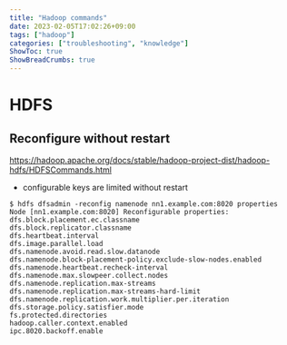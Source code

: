 ```yaml
---
title: "Hadoop commands"
date: 2023-02-05T17:02:26+09:00
tags: ["hadoop"]
categories: ["troubleshooting", "knowledge"]
ShowToc: true
ShowBreadCrumbs: true
---
```




# HDFS

## Reconfigure without restart

https://hadoop.apache.org/docs/stable/hadoop-project-dist/hadoop-hdfs/HDFSCommands.html

- configurable keys are limited without restart

```
$ hdfs dfsadmin -reconfig namenode nn1.example.com:8020 properties
Node [nn1.example.com:8020] Reconfigurable properties:
dfs.block.placement.ec.classname
dfs.block.replicator.classname
dfs.heartbeat.interval
dfs.image.parallel.load
dfs.namenode.avoid.read.slow.datanode
dfs.namenode.block-placement-policy.exclude-slow-nodes.enabled
dfs.namenode.heartbeat.recheck-interval
dfs.namenode.max.slowpeer.collect.nodes
dfs.namenode.replication.max-streams
dfs.namenode.replication.max-streams-hard-limit
dfs.namenode.replication.work.multiplier.per.iteration
dfs.storage.policy.satisfier.mode
fs.protected.directories
hadoop.caller.context.enabled
ipc.8020.backoff.enable
```